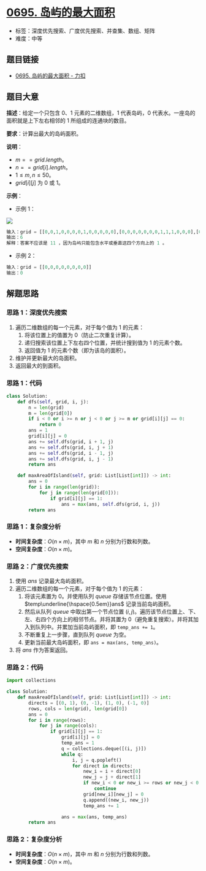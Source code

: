 # [0695. 岛屿的最大面积](https://leetcode.cn/problems/max-area-of-island/)

- 标签：深度优先搜索、广度优先搜索、并查集、数组、矩阵
- 难度：中等

## 题目链接

- [0695. 岛屿的最大面积 - 力扣](https://leetcode.cn/problems/max-area-of-island/)

## 题目大意

**描述**：给定一个只包含 $0$、$1$ 元素的二维数组，$1$ 代表岛屿，$0$ 代表水。一座岛的面积就是上下左右相邻的 $1$ 所组成的连通块的数目。

**要求**：计算出最大的岛屿面积。

**说明**：

- $m == grid.length$。
- $n == grid[i].length$。
- $1 \le m, n \le 50$。
- $grid[i][j]$ 为 $0$ 或 $1$。

**示例**：

- 示例 1：

![](https://assets.leetcode.com/uploads/2021/05/01/maxarea1-grid.jpg)

```python
输入：grid = [[0,0,1,0,0,0,0,1,0,0,0,0,0],[0,0,0,0,0,0,0,1,1,1,0,0,0],[0,1,1,0,1,0,0,0,0,0,0,0,0],[0,1,0,0,1,1,0,0,1,0,1,0,0],[0,1,0,0,1,1,0,0,1,1,1,0,0],[0,0,0,0,0,0,0,0,0,0,1,0,0],[0,0,0,0,0,0,0,1,1,1,0,0,0],[0,0,0,0,0,0,0,1,1,0,0,0,0]]
输出：6
解释：答案不应该是 11 ，因为岛屿只能包含水平或垂直这四个方向上的 1 。
```

- 示例 2：

```python
输入：grid = [[0,0,0,0,0,0,0,0]]
输出：0
```

## 解题思路

### 思路 1：深度优先搜索

1. 遍历二维数组的每一个元素，对于每个值为 $1$ 的元素：
   1. 将该位置上的值置为 $0$（防止二次重复计算）。
   2. 递归搜索该位置上下左右四个位置，并统计搜到值为 $1$ 的元素个数。
   3. 返回值为 $1$ 的元素个数（即为该岛的面积）。
2. 维护并更新最大的岛面积。
3. 返回最大的到面积。

### 思路 1：代码

```python
class Solution:
    def dfs(self, grid, i, j):
        n = len(grid)
        m = len(grid[0])
        if i < 0 or i >= n or j < 0 or j >= m or grid[i][j] == 0:
            return 0
        ans = 1
        grid[i][j] = 0
        ans += self.dfs(grid, i + 1, j)
        ans += self.dfs(grid, i, j + 1)
        ans += self.dfs(grid, i - 1, j)
        ans += self.dfs(grid, i, j - 1)
        return ans

    def maxAreaOfIsland(self, grid: List[List[int]]) -> int:
        ans = 0
        for i in range(len(grid)):
            for j in range(len(grid[0])):
                if grid[i][j] == 1:
                    ans = max(ans, self.dfs(grid, i, j))
        return ans
```

### 思路 1：复杂度分析

- **时间复杂度**：$O(n \times m)$，其中 $m$ 和 $n$ 分别为行数和列数。
- **空间复杂度**：$O(n \times m)$。

### 思路 2：广度优先搜索

1. 使用 $ans$ 记录最大岛屿面积。
2. 遍历二维数组的每一个元素，对于每个值为 $1$ 的元素：
   1. 将该元素置为 $0$。并使用队列  $queue$ 存储该节点位置。使用 $temp\underline{\hspace{0.5em}}ans$ 记录当前岛屿面积。
   2. 然后从队列 $queue$ 中取出第一个节点位置 $(i, j)$。遍历该节点位置上、下、左、右四个方向上的相邻节点。并将其置为 $0$（避免重复搜索）。并将其加入到队列中。并累加当前岛屿面积，即 `temp_ans += 1`。
   3. 不断重复上一步骤，直到队列 $queue$ 为空。
   4. 更新当前最大岛屿面积，即 `ans = max(ans, temp_ans)`。
3. 将 $ans$ 作为答案返回。

### 思路 2：代码

```python
import collections

class Solution:
    def maxAreaOfIsland(self, grid: List[List[int]]) -> int:
        directs = [(0, 1), (0, -1), (1, 0), (-1, 0)]
        rows, cols = len(grid), len(grid[0])
        ans = 0
        for i in range(rows):
            for j in range(cols):
                if grid[i][j] == 1:
                    grid[i][j] = 0
                    temp_ans = 1
                    q = collections.deque([(i, j)])
                    while q:
                        i, j = q.popleft()
                        for direct in directs:
                            new_i = i + direct[0]
                            new_j = j + direct[1]
                            if new_i < 0 or new_i >= rows or new_j < 0 or new_j >= cols or grid[new_i][new_j] == 0:
                                continue
                            grid[new_i][new_j] = 0
                            q.append((new_i, new_j))
                            temp_ans += 1

                    ans = max(ans, temp_ans)
        return ans
```

### 思路 2：复杂度分析

- **时间复杂度**：$O(n \times m)$，其中 $m$ 和 $n$ 分别为行数和列数。
- **空间复杂度**：$O(n \times m)$。
